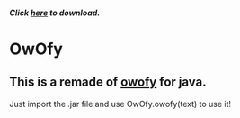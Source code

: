 ##### Click [here](https://github.com/BillNickYT/OwOfy/releases/) to download.

# OwOfy
This is a remade of [owofy](https://www.npmjs.com/package/owofy) for java.
------

Just import the .jar file and use OwOfy.owofy(text) to use it!
